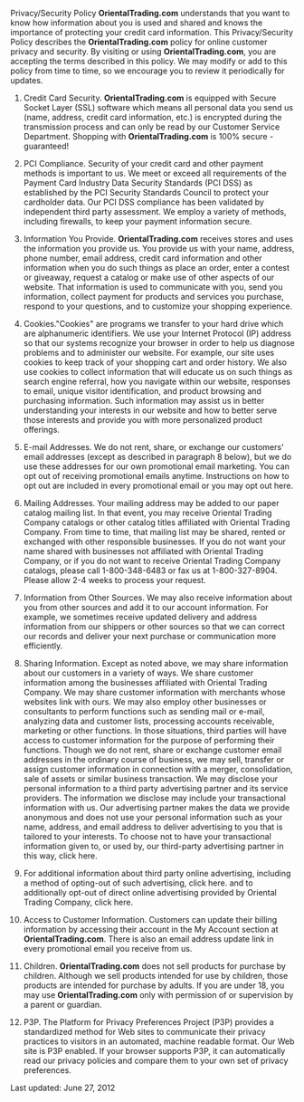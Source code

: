 Privacy/Security Policy **OrientalTrading.com** understands that you want to know how information about you is used and shared and knows the importance of protecting your credit card information. This Privacy/Security Policy describes the **OrientalTrading.com** policy for online customer privacy and security. By visiting or using **OrientalTrading.com**, you are accepting the terms described in this policy. We may modify or add to this policy from time to time, so we encourage you to review it periodically for updates.  
  

1.  Credit Card Security. **OrientalTrading.com** is equipped with Secure Socket Layer (SSL) software which means all personal data you send us (name, address, credit card information, etc.) is encrypted during the transmission process and can only be read by our Customer Service Department. Shopping with **OrientalTrading.com** is 100% secure - guaranteed!
  
3.  PCI Compliance. Security of your credit card and other payment methods is important to us. We meet or exceed all requirements of the Payment Card Industry Data Security Standards (PCI DSS) as established by the PCI Security Standards Council to protect your cardholder data. Our PCI DSS compliance has been validated by independent third party assessment. We employ a variety of methods, including firewalls, to keep your payment information secure.
  
5.  Information You Provide. **OrientalTrading.com** receives stores and uses the information you provide us. You provide us with your name, address, phone number, email address, credit card information and other information when you do such things as place an order, enter a contest or giveaway, request a catalog or make use of other aspects of our website. That information is used to communicate with you, send you information, collect payment for products and services you purchase, respond to your questions, and to customize your shopping experience.
  
7.  Cookies."Cookies" are programs we transfer to your hard drive which are alphanumeric identifiers. We use your Internet Protocol (IP) address so that our systems recognize your browser in order to help us diagnose problems and to administer our website. For example, our site uses cookies to keep track of your shopping cart and order history. We also use cookies to collect information that will educate us on such things as search engine referral, how you navigate within our website, responses to email, unique visitor identification, and product browsing and purchasing information. Such information may assist us in better understanding your interests in our website and how to better serve those interests and provide you with more personalized product offerings.
  
9.  E-mail Addresses. We do not rent, share, or exchange our customers' email addresses (except as described in paragraph 8 below), but we do use these addresses for our own promotional email marketing. You can opt out of receiving promotional emails anytime. Instructions on how to opt out are included in every promotional email or you may opt out here.
  
11.  Mailing Addresses. Your mailing address may be added to our paper catalog mailing list. In that event, you may receive Oriental Trading Company catalogs or other catalog titles affiliated with Oriental Trading Company. From time to time, that mailing list may be shared, rented or exchanged with other responsible businesses. If you do not want your name shared with businesses not affiliated with Oriental Trading Company, or if you do not want to receive Oriental Trading Company catalogs, please call 1-800-348-6483 or fax us at 1-800-327-8904. Please allow 2-4 weeks to process your request.
  
13.  Information from Other Sources. We may also receive information about you from other sources and add it to our account information. For example, we sometimes receive updated delivery and address information from our shippers or other sources so that we can correct our records and deliver your next purchase or communication more efficiently.
  
15.  Sharing Information. Except as noted above, we may share information about our customers in a variety of ways. We share customer information among the businesses affiliated with Oriental Trading Company. We may share customer information with merchants whose websites link with ours. We may also employ other businesses or consultants to perform functions such as sending mail or e-mail, analyzing data and customer lists, processing accounts receivable, marketing or other functions. In those situations, third parties will have access to customer information for the purpose of performing their functions. Though we do not rent, share or exchange customer email addresses in the ordinary course of business, we may sell, transfer or assign customer information in connection with a merger, consolidation, sale of assets or similar business transaction. We may disclose your personal information to a third party advertising partner and its service providers. The information we disclose may include your transactional information with us. Our advertising partner makes the data we provide anonymous and does not use your personal information such as your name, address, and email address to deliver advertising to you that is tailored to your interests. To choose not to have your transactional information given to, or used by, our third-party advertising partner in this way, click here.
  
17.  For additional information about third party online advertising, including a method of opting-out of such advertising, click here. and to additionally opt-out of direct online advertising provided by Oriental Trading Company, click here.
  
19.  Access to Customer Information. Customers can update their billing information by accessing their account in the My Account section at **OrientalTrading.com**. There is also an email address update link in every promotional email you receive from us.
  
21.  Children. **OrientalTrading.com** does not sell products for purchase by children. Although we sell products intended for use by children, those products are intended for purchase by adults. If you are under 18, you may use **OrientalTrading.com** only with permission of or supervision by a parent or guardian.
  
23.  P3P. The Platform for Privacy Preferences Project (P3P) provides a standardized method for Web sites to communicate their privacy practices to visitors in an automated, machine readable format. Our Web site is P3P enabled. If your browser supports P3P, it can automatically read our privacy policies and compare them to your own set of privacy preferences.

  

Last updated: June 27, 2012